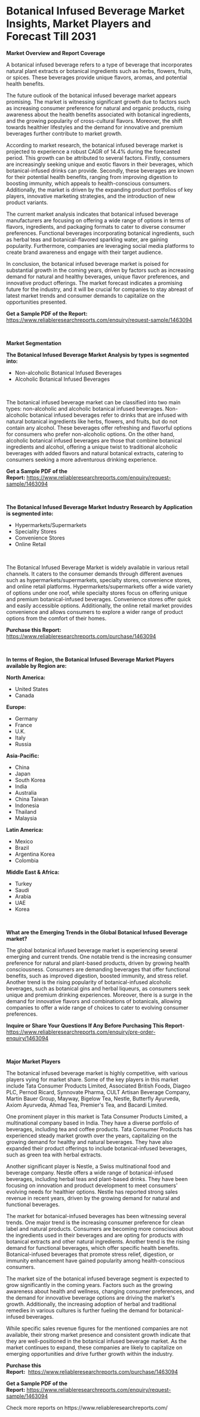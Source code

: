 <p><h1>Botanical Infused Beverage Market Insights, Market Players and Forecast Till 2031</h1></p><p><strong>Market Overview and Report Coverage</strong></p>
<p><p>A botanical infused beverage refers to a type of beverage that incorporates natural plant extracts or botanical ingredients such as herbs, flowers, fruits, or spices. These beverages provide unique flavors, aromas, and potential health benefits. </p><p>The future outlook of the botanical infused beverage market appears promising. The market is witnessing significant growth due to factors such as increasing consumer preference for natural and organic products, rising awareness about the health benefits associated with botanical ingredients, and the growing popularity of cross-cultural flavors. Moreover, the shift towards healthier lifestyles and the demand for innovative and premium beverages further contribute to market growth.</p><p>According to market research, the botanical infused beverage market is projected to experience a robust CAGR of 14.4% during the forecasted period. This growth can be attributed to several factors. Firstly, consumers are increasingly seeking unique and exotic flavors in their beverages, which botanical-infused drinks can provide. Secondly, these beverages are known for their potential health benefits, ranging from improving digestion to boosting immunity, which appeals to health-conscious consumers. Additionally, the market is driven by the expanding product portfolios of key players, innovative marketing strategies, and the introduction of new product variants.</p><p>The current market analysis indicates that botanical infused beverage manufacturers are focusing on offering a wide range of options in terms of flavors, ingredients, and packaging formats to cater to diverse consumer preferences. Functional beverages incorporating botanical ingredients, such as herbal teas and botanical-flavored sparkling water, are gaining popularity. Furthermore, companies are leveraging social media platforms to create brand awareness and engage with their target audience.</p><p>In conclusion, the botanical infused beverage market is poised for substantial growth in the coming years, driven by factors such as increasing demand for natural and healthy beverages, unique flavor preferences, and innovative product offerings. The market forecast indicates a promising future for the industry, and it will be crucial for companies to stay abreast of latest market trends and consumer demands to capitalize on the opportunities presented.</p></p>
<p><strong>Get a Sample PDF of the Report:</strong> <a href="https://www.reliableresearchreports.com/enquiry/request-sample/1463094">https://www.reliableresearchreports.com/enquiry/request-sample/1463094</a></p>
<p>&nbsp;</p>
<p><strong>Market Segmentation</strong></p>
<p><strong>The Botanical Infused Beverage Market Analysis by types is segmented into:</strong></p>
<p><ul><li>Non-alcoholic Botanical Infused Beverages</li><li>Alcoholic Botanical Infused Beverages</li></ul></p>
<p>&nbsp;</p>
<p><p>The botanical infused beverage market can be classified into two main types: non-alcoholic and alcoholic botanical infused beverages. Non-alcoholic botanical infused beverages refer to drinks that are infused with natural botanical ingredients like herbs, flowers, and fruits, but do not contain any alcohol. These beverages offer refreshing and flavorful options for consumers who prefer non-alcoholic options. On the other hand, alcoholic botanical infused beverages are those that combine botanical ingredients and alcohol, offering a unique twist to traditional alcoholic beverages with added flavors and natural botanical extracts, catering to consumers seeking a more adventurous drinking experience.</p></p>
<p><strong>Get a Sample PDF of the Report:</strong>&nbsp;<a href="https://www.reliableresearchreports.com/enquiry/request-sample/1463094">https://www.reliableresearchreports.com/enquiry/request-sample/1463094</a></p>
<p>&nbsp;</p>
<p><strong>The Botanical Infused Beverage Market Industry Research by Application is segmented into:</strong></p>
<p><ul><li>Hypermarkets/Supermarkets</li><li>Speciality Stores</li><li>Convenience Stores</li><li>Online Retail</li></ul></p>
<p>&nbsp;</p>
<p><p>The Botanical Infused Beverage Market is widely available in various retail channels. It caters to the consumer demands through different avenues such as hypermarkets/supermarkets, specialty stores, convenience stores, and online retail platforms. Hypermarkets/supermarkets offer a wide variety of options under one roof, while specialty stores focus on offering unique and premium botanical-infused beverages. Convenience stores offer quick and easily accessible options. Additionally, the online retail market provides convenience and allows consumers to explore a wider range of product options from the comfort of their homes.</p></p>
<p><strong>Purchase this Report:</strong>&nbsp; <a href="https://www.reliableresearchreports.com/purchase/1463094">https://www.reliableresearchreports.com/purchase/1463094</a></p>
<p>&nbsp;</p>
<p><strong>In terms of Region, the Botanical Infused Beverage Market Players available by Region are:</strong></p>
<p>
    <p> <strong> North America: </strong>
        <ul>
            <li>United States</li>
            <li>Canada</li>
        </ul>
        </p> 
    <p> <strong> Europe: </strong>
        <ul>
            <li>Germany</li>
            <li>France</li>
            <li>U.K.</li>
            <li>Italy</li>
            <li>Russia</li>
        </ul>
        </p> 
    <p> <strong> Asia-Pacific: </strong>
        <ul>
            <li>China</li>
            <li>Japan</li>
            <li>South Korea</li>
            <li>India</li>
            <li>Australia</li>
            <li>China Taiwan</li>
            <li>Indonesia</li>
            <li>Thailand</li>
            <li>Malaysia</li>
        </ul>
        </p> 
    <p> <strong> Latin America: </strong>
        <ul>
            <li>Mexico</li>
            <li>Brazil</li>
            <li>Argentina Korea</li>
            <li>Colombia</li>
        </ul>
        </p> 
    <p> <strong> Middle East & Africa: </strong>
        <ul>
            <li>Turkey</li>
            <li>Saudi</li>
            <li>Arabia</li>
            <li>UAE</li>
            <li>Korea</li>
        </ul>
    </p>
    </p>
<p>&nbsp;</p>
<p><strong>What are the Emerging Trends in the Global Botanical Infused Beverage market?</strong></p>
<p><p>The global botanical infused beverage market is experiencing several emerging and current trends. One notable trend is the increasing consumer preference for natural and plant-based products, driven by growing health consciousness. Consumers are demanding beverages that offer functional benefits, such as improved digestion, boosted immunity, and stress relief. Another trend is the rising popularity of botanical-infused alcoholic beverages, such as botanical gins and herbal liqueurs, as consumers seek unique and premium drinking experiences. Moreover, there is a surge in the demand for innovative flavors and combinations of botanicals, allowing companies to offer a wide range of choices to cater to evolving consumer preferences.</p></p>
<p><strong>Inquire or Share Your Questions If Any Before Purchasing This Report</strong>- <a href="https://www.reliableresearchreports.com/enquiry/pre-order-enquiry/1463094">https://www.reliableresearchreports.com/enquiry/pre-order-enquiry/1463094</a></p>
<p>&nbsp;</p>
<p><strong>Major Market Players</strong></p>
<p><p>The botanical infused beverage market is highly competitive, with various players vying for market share. Some of the key players in this market include Tata Consumer Products Limited, Associated British Foods, Diageo PLC, Pernod Ricard, Synnovate Pharma, CULT Artisan Beverage Company, Martin Bauer Group, Mayway, Bigelow Tea, Nestle, Butterfly Ayurveda, Axiom Ayurveda, Ahmad Tea, Premier's Tea, and Bacardi Limited.</p><p>One prominent player in this market is Tata Consumer Products Limited, a multinational company based in India. They have a diverse portfolio of beverages, including tea and coffee products. Tata Consumer Products has experienced steady market growth over the years, capitalizing on the growing demand for healthy and natural beverages. They have also expanded their product offerings to include botanical-infused beverages, such as green tea with herbal extracts. </p><p>Another significant player is Nestle, a Swiss multinational food and beverage company. Nestle offers a wide range of botanical-infused beverages, including herbal teas and plant-based drinks. They have been focusing on innovation and product development to meet consumers' evolving needs for healthier options. Nestle has reported strong sales revenue in recent years, driven by the growing demand for natural and functional beverages.</p><p>The market for botanical-infused beverages has been witnessing several trends. One major trend is the increasing consumer preference for clean label and natural products. Consumers are becoming more conscious about the ingredients used in their beverages and are opting for products with botanical extracts and other natural ingredients. Another trend is the rising demand for functional beverages, which offer specific health benefits. Botanical-infused beverages that promote stress relief, digestion, or immunity enhancement have gained popularity among health-conscious consumers.</p><p>The market size of the botanical infused beverage segment is expected to grow significantly in the coming years. Factors such as the growing awareness about health and wellness, changing consumer preferences, and the demand for innovative beverage options are driving the market's growth. Additionally, the increasing adoption of herbal and traditional remedies in various cultures is further fueling the demand for botanical-infused beverages.</p><p>While specific sales revenue figures for the mentioned companies are not available, their strong market presence and consistent growth indicate that they are well-positioned in the botanical infused beverage market. As the market continues to expand, these companies are likely to capitalize on emerging opportunities and drive further growth within the industry.</p></p>
<p><strong>Purchase this Report:</strong>&nbsp;&nbsp;<a href="https://www.reliableresearchreports.com/purchase/1463094">https://www.reliableresearchreports.com/purchase/1463094</a></p>
<p></p>
<p><strong>Get a Sample PDF of the Report:</strong>&nbsp;<a href="https://www.reliableresearchreports.com/enquiry/request-sample/1463094">https://www.reliableresearchreports.com/enquiry/request-sample/1463094</a></p>
<p>Check more reports on https://www.reliableresearchreports.com/</p>